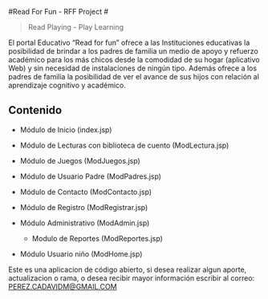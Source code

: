 
#Read For Fun - RFF Project #

  >  Read Playing - Play Learning 


El portal Educativo “Read for fun” ofrece a las Instituciones educativas la posibilidad de brindar a los padres de familia un medio de apoyo y refuerzo académico para los más chicos desde la comodidad de su hogar (aplicativo Web) y sin necesidad de instalaciones de ningún tipo. Además ofrece a los padres de familia la posibilidad de ver el avance de sus hijos con relación al aprendizaje cognitivo y académico.

## **Contenido** ##


- Módulo de Inicio (index.jsp)

- Módulo de Lecturas con biblioteca de cuento (ModLectura.jsp)	 	


- Módulo de Juegos (ModJuegos.jsp)


- Módulo de Usuario Padre (ModPadres.jsp)

- Módulo de Contacto (ModContacto.jsp)

- Módulo de Registro (ModRegistrar.jsp)

- Módulo Administrativo (ModAdmin.jsp)
	- Modulo de Reportes (ModReportes.jsp)	
 
- Módulo Usuario niño (ModHome.jsp)


Este es una aplicacion de código abierto, si desea realizar algun aporte, actualizacion o rama, o desea recibir mayor información escribir al correo: 
PEREZ.CADAVIDM@GMAIL.COM
